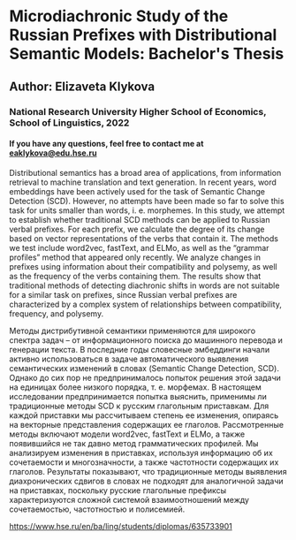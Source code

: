 # Microdiachronic Study of the Russian Prefixes with Distributional Semantic Models: Bachelor's Thesis
## Author: Elizaveta Klykova
### National Research University Higher School of Economics, School of Linguistics, 2022
#### If you have any questions, feel free to contact me at eaklykova@edu.hse.ru

Distributional semantics has a broad area of applications, from information retrieval to machine translation and text generation. In recent years, word embeddings have been actively used for the task of Semantic Change Detection (SCD). However, no attempts have been made so far to solve this task for units smaller than words, i. e. morphemes. In this study, we attempt to establish whether traditional SCD methods can be applied to Russian verbal prefixes. For each prefix, we calculate the degree of its change based on vector representations of the verbs that contain it. The methods we test include word2vec, fastText, and ELMo, as well as the “grammar profiles” method that appeared only recently. We analyze changes in prefixes using information about their compatibility and polysemy, as well as the frequency of the verbs containing them. The results show that traditional methods of detecting diachronic shifts in words are not suitable for a similar task on prefixes, since Russian verbal prefixes are characterized by a complex system of relationships between compatibility, frequency, and polysemy.


Методы дистрибутивной семантики применяются для широкого спектра задач – от информационного поиска до машинного перевода и генерации текста. В последние годы словесные эмбеддинги начали активно использоваться в задаче автоматического выявления семантических изменений в словах (Semantic Change Detection, SCD). Однако до сих пор не предпринималось попыток решения этой задачи на единицах более низкого порядка, т. е. морфемах. В настоящем исследовании предпринимается попытка выяснить, применимы ли традиционные методы SCD к русским глагольным приставкам. Для каждой приставки мы рассчитываем степень ее изменения, опираясь на векторные представления содержащих ее глаголов. Рассмотренные методы включают модели word2vec, fastText и ELMo, а также появившийся не так давно метод грамматических профилей. Мы анализируем изменения в приставках, используя информацию об их сочетаемости и многозначности, а также частотности содержащих их глаголов. Результаты показывают, что традиционные методы выявления диахронических сдвигов в словах не подходят для аналогичной задачи на приставках, поскольку русские глагольные префиксы характеризуются сложной системой взаимоотношений между сочетаемостью, частотностью и полисемией.

https://www.hse.ru/en/ba/ling/students/diplomas/635733901

